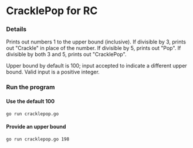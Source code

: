 # CracklePop for RC

### Details
Prints out numbers 1 to the upper bound (inclusive). If divisible by 3, prints out "Crackle" in place of the number. If divisible by 5, prints out "Pop". If divisible by both 3 and 5, prints out "CracklePop".

Upper bound by default is 100; input accepted to indicate a different upper bound. Valid input is a positive integer.
### Run the program

#### Use the default 100
`go run cracklepop.go`

#### Provide an upper bound
`go run cracklepop.go 198`
